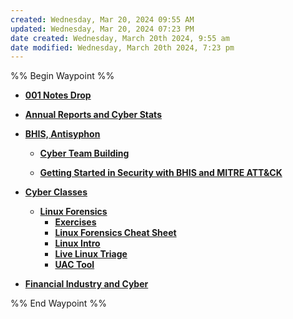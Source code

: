 ```yaml
---
created: Wednesday, Mar 20, 2024 09:55 AM
updated: Wednesday, Mar 20, 2024 07:23 PM
date created: Wednesday, March 20th 2024, 9:55 am
date modified: Wednesday, March 20th 2024, 7:23 pm
---
```


%% Begin Waypoint %%
- **[001 Notes Drop](./001%20Notes%20Drop/001%20Notes%20Drop.md)**
- **[Annual Reports and Cyber Stats](./Annual%20Reports%20and%20Cyber%20Stats/Annual%20Reports%20and%20Cyber%20Stats.md)**
- **[BHIS, Antisyphon](./BHIS,%20Antisyphon/BHIS,%20Antisyphon.md)**
	- **[Cyber Team Building](./BHIS,%20Antisyphon/Cyber%20Team%20Building/Cyber%20Team%20Building.md)**

	- **[Getting Started in Security with BHIS and MITRE ATT&CK](./BHIS,%20Antisyphon/Getting%20Started%20in%20Security%20with%20BHIS%20and%20MITRE%20ATT&CK/Getting%20Started%20in%20Security%20with%20BHIS%20and%20MITRE%20ATT&CK.md)**

- **[Cyber Classes](./Cyber%20Classes/Cyber%20Classes.md)**
	- **[Linux Forensics](./Cyber%20Classes/Linux%20Forensics/Linux%20Forensics.md)**
		- **[Exercises](./Cyber%20Classes/Linux%20Forensics/Exercises/Exercises.md)**
		- **[Linux Forensics Cheat Sheet](./Cyber%20Classes/Linux%20Forensics/Linux%20Forensics%20Cheat%20Sheet/Linux%20Forensics%20Cheat%20Sheet.md)**
		- **[Linux Intro](./Cyber%20Classes/Linux%20Forensics/Linux%20Intro/Linux%20Intro.md)**
		- **[Live Linux Triage](./Cyber%20Classes/Linux%20Forensics/Live%20Linux%20Triage/Live%20Linux%20Triage.md)**
		- **[UAC Tool](./Cyber%20Classes/Linux%20Forensics/UAC%20Tool/UAC%20Tool.md)**
- **[Financial Industry and Cyber](./Financial%20Industry%20and%20Cyber/Financial%20Industry%20and%20Cyber.md)**

%% End Waypoint %%